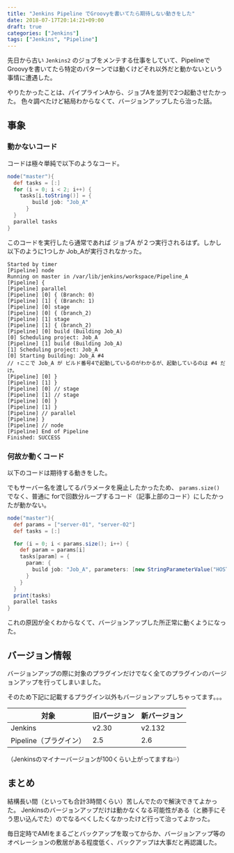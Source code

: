```yaml
---
title: "Jenkins Pipeline でGroovyを書いてたら期待しない動きをした"
date: 2018-07-17T20:14:21+09:00
draft: true
categories: ["Jenkins"]
tags: ["Jenkins", "Pipeline"]
---
```


先日から古い `Jenkins2` のジョブをメンテする仕事をしていて、Pipelineで Groovyを書いてたら特定のパターンでは動くけどそれ以外だと動かないという事情に遭遇した。

やりたかったことは、パイプラインAから、ジョブAを並列で2つ起動させたかった。
色々調べたけど結局わからなくて、バージョンアップしたら治った話。

## 事象

### 動かないコード

コードは極々単純で以下のようなコード。

```pipeline.groovy
node("master"){
  def tasks = [:]
  for (i = 0; i < 2; i++) {
    tasks[i.toString()] = {
        build job: "Job_A"
      }
  }
  parallel tasks
}
```

このコードを実行したら通常であれば ジョブA が２つ実行されるはず。しかし以下のように1つしか Job_Aが実行されなかった。

```jenkins.log
Started by timer
[Pipeline] node
Running on master in /var/lib/jenkins/workspace/Pipeline_A
[Pipeline] {
[Pipeline] parallel
[Pipeline] [0] { (Branch: 0)
[Pipeline] [1] { (Branch: 1)
[Pipeline] [0] stage
[Pipeline] [0] { (branch_2)
[Pipeline] [1] stage
[Pipeline] [1] { (branch_2)
[Pipeline] [0] build (Building Job_A)
[0] Scheduling project: Job_A
[Pipeline] [1] build (Building Job_A)
[1] Scheduling project: Job_A
[0] Starting building: Job_A #4
// ↑ここで Job_A が ビルド番号4で起動しているのがわかるが、起動しているのは #4 だけ。
[Pipeline] [0] }
[Pipeline] [1] }
[Pipeline] [0] // stage
[Pipeline] [1] // stage
[Pipeline] [0] }
[Pipeline] [1] }
[Pipeline] // parallel
[Pipeline] }
[Pipeline] // node
[Pipeline] End of Pipeline
Finished: SUCCESS
```

### 何故か動くコード

以下のコードは期待する動きをした。

でもサーバー名を渡してるパラメータを廃止したかったため、 `params.size()` でなく、普通に forで回数分ループするコード（記事上部のコード）にしたかったが動かない。

```pipeline.groovy
node("master"){
  def params = ["server-01", "server-02"]
  def tasks = [:]

  for (i = 0; i < params.size(); i++) {
    def param = params[i]
    tasks[param] = {
      param: {
        build job: "Job_A", parameters: [new StringParameterValue("HOST", param)]
      }
    }
  }
  print(tasks)
  parallel tasks
}
```

これの原因が全くわからなくて、バージョンアップした所正常に動くようになった。

## バージョン情報

バージョンアップの際に対象のプラグインだけでなく全てのプラグインのバージョンアップを行ってしまいました。

そのため下記に記載するプラグイン以外もバージョンアップしちゃってます。。。

| 対象 | 旧バージョン | 新バージョン |
|---|---|---|
| Jenkins | v2.30 | v2.132 |
| Pipeline（プラグイン） | 2.5 | 2.6 |

（Jenkinsのマイナーバージョンが100くらい上がってますね💦）

## まとめ

結構長い間（といっても合計3時間くらい）苦しんでたので解決できてよかった。
Jenkinsのバージョンアップだけは動かなくなる可能性がある（と勝手にそう思い込んでた）のでなるべくしたくなかったけど行って治ってよかった。

毎日定時でAMIをまるごとバックアップを取ってからか、バージョンアップ等のオペレーションの敷居がある程度低く、バックアップは大事だと再認識した。

